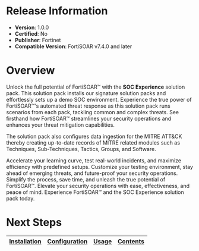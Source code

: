 # Release Information

- **Version**:  1.0.0
- **Certified**: No
- **Publisher**: Fortinet
- **Compatible Version**: FortiSOAR v7.4.0 and later

# Overview

Unlock the full potential of FortiSOAR™ with the **SOC Experience** solution pack. This solution pack installs our signature solution packs and effortlessly sets up a demo SOC environment. Experience the true power of FortiSOAR™'s automated threat response as this solution pack runs scenarios from each pack, tackling common and complex threats. See firsthand how FortiSOAR™ streamlines your security operations and enhances your threat mitigation capabilities.

The solution pack also configures data ingestion for the MITRE ATT&CK thereby creating up-to-date records of MITRE related modules such as Techniques, Sub-Techniques, Tactics, Groups, and Software.

Accelerate your learning curve, test real-world incidents, and maximize efficiency with predefined setups. Customize your testing environment, stay ahead of emerging threats, and future-proof your security operations. Simplify the process, save time, and unleash the true potential of FortiSOAR™. Elevate your security operations with ease, effectiveness, and peace of mind. Experience FortiSOAR™ and the SOC Experience solution pack today.

# Next Steps

| [Installation](./docs/setup.md#installation) | [Configuration](./docs/setup.md#configuration) | [Usage](./docs/usage.md) | [Contents](./docs/contents.md) |
|----------------------------------------------|------------------------------------------------|--------------------------|--------------------------------|